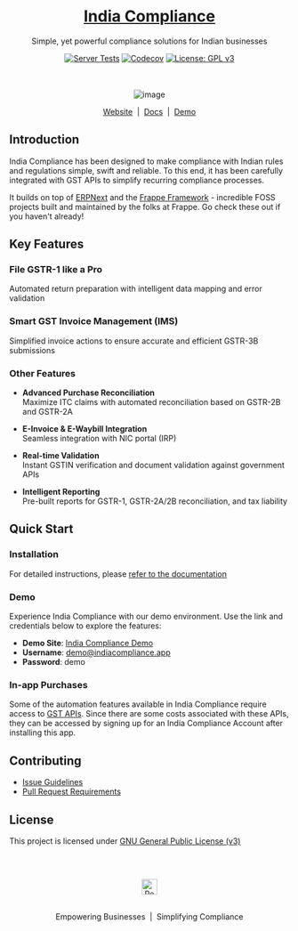 <div align="center">

<h1><a href="https://indiacompliance.app">India Compliance</a></h1>

Simple, yet powerful compliance solutions for Indian businesses

[![Server Tests](https://github.com/resilient-tech/india-compliance/actions/workflows/server-tests.yml/badge.svg)](https://github.com/resilient-tech/india-compliance/actions/workflows/server-tests.yml)
[![Codecov](https://codecov.io/gh/resilient-tech/india-compliance/branch/develop/graph/badge.svg)](https://codecov.io/gh/resilient-tech/india-compliance)
[![License: GPL v3](https://img.shields.io/badge/License-GPLv3-blue.svg)](https://www.gnu.org/licenses/gpl-3.0)

<br><br>
![image](https://github.com/resilient-tech/india-compliance/assets/16315650/f442f922-acd4-4676-9ae6-494b09242bdf)

</div>

<div align="center">

[Website](https://indiacompliance.app)
  &nbsp;|&nbsp;
[Docs](https://docs.indiacompliance.app)
  &nbsp;|&nbsp;
[Demo](https://india-compliance.frappe.cloud/app/gst-india)

</div>

## Introduction

India Compliance has been designed to make compliance with Indian rules and
regulations simple, swift and reliable. To this end, it has been carefully
integrated with GST APIs to simplify recurring compliance processes.

It builds on top of [ERPNext](https://github.com/frappe/erpnext) and the
[Frappe Framework](https://github.com/frappe/frappe) - incredible FOSS projects
built and maintained by the folks at Frappe. Go check these out if you haven't
already!

## Key Features

### File GSTR-1 like a Pro

 Automated return preparation with intelligent data mapping and error validation

<!--<https://github.com/user-attachments/assets/ab6abee5-e880-473e-a248-09f795a408d0>-->

### Smart GST Invoice Management (IMS)

 Simplified invoice actions to ensure accurate and efficient GSTR-3B submissions

<!--<https://github.com/user-attachments/assets/3691dea0-953e-404d-be0b-7453a56ab6c7>-->

### Other Features

- **Advanced Purchase Reconciliation**  
 Maximize ITC claims with automated reconciliation based on GSTR-2B and GSTR-2A

- **E-Invoice & E-Waybill Integration**  
  Seamless integration with NIC portal (IRP)

- **Real-time Validation**  
  Instant GSTIN verification and document validation against government APIs

- **Intelligent Reporting**  
  Pre-built reports for GSTR-1, GSTR-2A/2B reconciliation, and tax liability

## Quick Start

### Installation

For detailed instructions, please [refer to the documentation](https://docs.indiacompliance.app/docs/getting-started/installation)

### Demo

Experience India Compliance with our demo environment.
Use the link and credentials below to explore the features:

- **Demo Site**: [India Compliance Demo](https://india-compliance.frappe.cloud/app/gst-india)
- **Username**: <demo@indiacompliance.app>
- **Password**: demo

### In-app Purchases

Some of the automation features available in India Compliance require access to [GST APIs](https://discuss.erpnext.com/t/introducing-india-compliance/86335#a-note-on-gst-apis-3). Since there are some costs associated with these APIs, they can be accessed by signing up for an India Compliance Account after installing this app.

## Contributing

- [Issue Guidelines](https://github.com/frappe/erpnext/wiki/Issue-Guidelines)
- [Pull Request Requirements](https://github.com/frappe/erpnext/wiki/Contribution-Guidelines)

## License

This project is licensed under [GNU General Public License (v3)](https://github.com/resilient-tech/india-compliance/blob/develop/license.txt)

<br />
<br />
<div align="center" style="padding-top: 0.75rem;">

 <a href="https://resilient.tech" target="_blank">
  <picture>
   <source media="(prefers-color-scheme: dark)" srcset="https://india-compliance.s3.ap-south-1.amazonaws.com/logo_dark.png">
   <img src="https://india-compliance.s3.ap-south-1.amazonaws.com/logo.png" alt="Resilient Tech" height="28"/>
  </picture>
 </a>
<br />
<br />

Empowering Businesses &nbsp;|&nbsp; Simplifying Compliance
</div>
